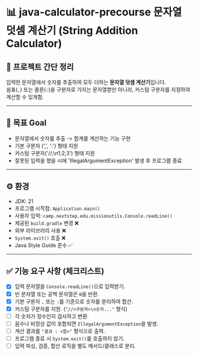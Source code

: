 # 📊 java-calculator-precourse 문자열 덧셈 계산기 (String Addition Calculator)

## 📌 프로젝트 간단 정리
입력한 문자열에서 숫자를 추출하여 모두 더하는 **문자열 덧셈 계산기**입니다.  
쉼표(`,`) 또는 콜론(`:`)을 구분자로 가지는 문자열뿐만 아니라, 커스텀 구분자를 지정하여 계산할 수 있게함.

---

## 🧭 목표 Goal
- 문자열에서 숫자를 추출 -> 합계를 계산하는 기능 구현
- 기본 구분자 (',', ':') 형태 지원
- 커스텀 구분자('//;\n1;2;3') 형태 지원
- 잘못된 입력을 했을 시에 'IllegalArgumentException' 발생 후 프로그램 종료

---

## ⚙️ 환경
- JDK: 21
- 프로그램 시작점: `Application.main()`
- 사용자 입력: `camp.nextstep.edu.missionutils.Console.readLine()`
- 제공된 `build.gradle` 변경 ❌
- 외부 라이브러리 사용 ❌
- `System.exit()` 호출 ❌
- Java Style Guide 준수 ✅

---

## ✅ 기능 요구 사항 (체크리스트)

- [x] 입력 문자열을 `Console.readLine()`으로 입력받기.
- [x] 빈 문자열 또는 공백 문자열은 `0`을 반환.
- [x] 기본 구분자 `,` 또는 `:`를 기준으로 숫자를 분리하여 합산.
- [x] 커스텀 구분자를 지원. (`"//<구분자>\n숫자..."` 형식)
- [ ] 각 숫자가 정수인지 검사하고 변환.
- [ ] 음수나 비정상 값이 포함되면 `IllegalArgumentException`을 발생.
- [ ] 계산 결과를 `"결과 : <합>"` 형식으로 출력.
- [ ] 프로그램 종료 시 `System.exit()`를 호출하지 않기.
- [ ] 입력 파싱, 검증, 합산 로직을 별도 메서드/클래스로 분리.
